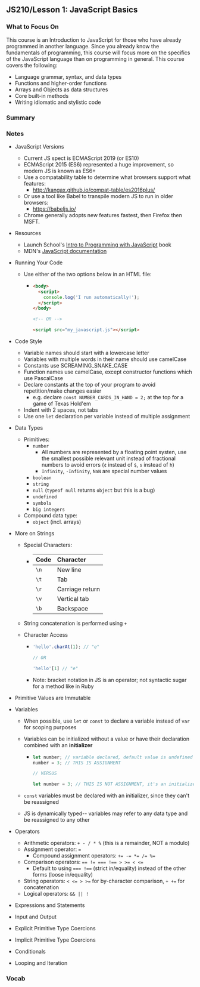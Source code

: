 ## JS210/Lesson 1: JavaScript Basics

### What to Focus On

This course is an Introduction to JavaScript for those who have already programmed in another language. Since you already know the fundamentals of programming, this course will focus more on the specifics of the JavaScript language than on programming in general. This course covers the following:

* Language grammar, syntax, and data types
* Functions and higher-order functions
* Arrays and Objects as data structures
* Core built-in methods
* Writing idiomatic and stylistic code

### Summary

### Notes

* JavaScript Versions
  * Current JS spect is ECMAScript 2019 (or ES10)
  * ECMAScript 2015 (ES6) represented a huge improvement, so modern JS is known as ES6+
  * Use a compatability table to determine what browsers support what features:
    * http://kangax.github.io/compat-table/es2016plus/
  * Or use a tool like Babel to transpile modern JS to run in older browsers:
    * https://babeljs.io/
  * Chrome generally adopts new features fastest, then Firefox then MSFT.
  
* Resources
  * Launch School's [Intro to Programming with JavaScript](https://launchschool.com/books/javascript) book
  * MDN's [JavaScript documentation](https://developer.mozilla.org/en-US/docs/Web/JavaScript)
  
* Running Your Code

  * Use either of the two options below in an HTML file:

    * ```html
      <body>
        <script>
          console.log('I run automatically!');
        </script>
      </body>
      
      <!-- OR -->
      
      <script src="my_javascript.js"></script>
      
      ```

* Code Style

  * Variable names should start with a lowercase letter
  * Variables with multiple words in their name should use camelCase
  * Constants use SCREAMING_SNAKE_CASE
  * Function names use camelCase, except constructor functions which use PascalCase
  * Declare constants at the top of your program to avoid repetition/make changes easier
    * e.g. declare `const NUMBER_CARDS_IN_HAND = 2;` at the top for a game of Texas Hold'em
  * Indent with 2 spaces, not tabs
  * Use one `let` declaration per variable instead of multiple assignment

* Data Types

  * Primitives:
    * `number`
      * All numbers are represented by a floating point systen, use the smallest possible relevant unit instead of fractional numbers to avoid errors (`¢` instead of `$`, `s` instead of `h`)
      * `Infinity`, `-Infinity`, `NaN` are special number values
    * `boolean`
    * `string`
    * `null` (`typeof null` returns `object` but this is a bug)
    * `undefined`
    * `symbols`
    * `big integers`
  * Compound data type:
    * `object` (incl. arrays)

* More on Strings

  * Special Characters:

    * | Code | Character       |
      | :--- | :-------------- |
      | `\n` | New line        |
      | `\t` | Tab             |
      | `\r` | Carriage return |
      | `\v` | Vertical tab    |
      | `\b` | Backspace       |

  * String concatenation is performed using  `+`

  * Character Access

    * ```javascript
      'hello'.charAt(1); // "e"
      
      // OR
      
      'hello'[1] // "e"
      ```

    * Note: bracket notation in JS is an operator; not syntactic sugar for a method like in Ruby

* Primitive Values are Immutable

* Variables

  * When possible, use `let` or `const` to declare a variable instead of `var` for scoping purposes

  * Variables can be initialized without a value or have their declaration combined with an **initializer**

    * ```javascript
      let number; // variable declared, default value is undefined
      number = 3; // THIS IS ASSIGNMENT
      
      // VERSUS
      
      let number = 3; // THIS IS NOT ASSIGNMENT, it's an initializer
      ```

  * `const` variables must be declared with an initializer, since they can't be reassigned

  * JS is dynamically typed-- variables may refer to any data type and be reassigned to any other

* Operators

  * Arithmetic operators: `+ - / * %` (this is a remainder, NOT a modulo)
  * Assignment operator: `=`
    * Compound assignment operators: `+= -= *= /= %=`
  * Comparison operators: `== != === !== > >= < <=`
    * Default to using `=== !==` (strict in/equality) instead of the other forms (loose in/equality)
  * String operators: `< <= > >=` for by-character comparison, `+ +=` for concatenation
  * Logical operators: `&& || !`

* Expressions and Statements

* Input and Output

* Explicit Primitive Type Coercions

* Implicit Primitive Type Coercions

* Conditionals

* Looping and Iteration

### Vocab


